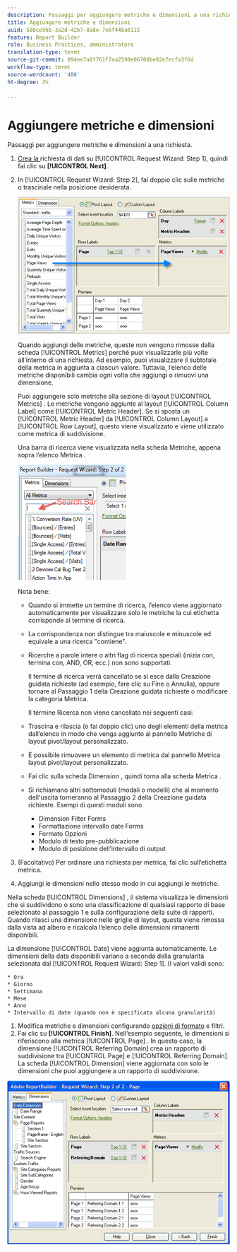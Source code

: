```yaml
---
description: Passaggi per aggiungere metriche e dimensioni a una richiesta.
title: Aggiungere metriche e dimensioni
uuid: 588ce96b-3a2d-42b7-8a8e-7e6f448a0115
feature: Report Builder
role: Business Practices, amministratore
translation-type: tm+mt
source-git-commit: 894ee7a8f761f7aa2590e06708be82e7ecfa3f6d
workflow-type: tm+mt
source-wordcount: '488'
ht-degree: 3%

---
```



# Aggiungere metriche e dimensioni

Passaggi per aggiungere metriche e dimensioni a una richiesta.

1. [Crea la ](/help/analyze/report-builder/data-requests/data-requests.md) richiesta di dati su  [!UICONTROL Request Wizard: Step 1], quindi fai clic su  **[!UICONTROL Next]**.
1. In [!UICONTROL Request Wizard: Step 2], fai doppio clic sulle metriche o trascinale nella posizione desiderata.

   ![Informazioni sul passaggio](assets/adding_metrics.png)

   Quando aggiungi delle metriche, queste non vengono rimosse dalla scheda [!UICONTROL Metrics] perché puoi visualizzarle più volte all’interno di una richiesta. Ad esempio, puoi visualizzare il subtotale della metrica in aggiunta a ciascun valore. Tuttavia, l’elenco delle metriche disponibili cambia ogni volta che aggiungi o rimuovi una dimensione.

   Puoi aggiungere solo metriche alla sezione di layout [!UICONTROL Metrics] . Le metriche vengono aggiunte al layout [!UICONTROL Column Label] come [!UICONTROL Metric Header]. Se si sposta un [!UICONTROL Metric Header] da [!UICONTROL Column Layout] a [!UICONTROL Row Layout], questo viene visualizzato e viene utilizzato come metrica di suddivisione.

   Una barra di ricerca viene visualizzata nella scheda Metriche, appena sopra l’elenco Metrica .

   ![](assets/search_bar_metric.png)

   Nota bene:

   * Quando si immette un termine di ricerca, l’elenco viene aggiornato automaticamente per visualizzare solo le metriche la cui etichetta corrisponde al termine di ricerca.
   * La corrispondenza non distingue tra maiuscole e minuscole ed equivale a una ricerca &quot;contiene&quot;.
   * Ricerche a parole intere o altri flag di ricerca speciali (inizia con, termina con, AND, OR, ecc.) non sono supportati.

      Il termine di ricerca verrà cancellato se si esce dalla Creazione guidata richieste (ad esempio, fare clic su Fine o Annulla), oppure tornare al Passaggio 1 della Creazione guidata richieste o modificare la categoria Metrica.

      Il termine Ricerca non viene cancellato nei seguenti casi:

   * Trascina e rilascia (o fai doppio clic) uno degli elementi della metrica dall’elenco in modo che venga aggiunto al pannello Metriche di layout pivot/layout personalizzato.
   * È possibile rimuovere un elemento di metrica dal pannello Metrica layout pivot/layout personalizzato.
   * Fai clic sulla scheda Dimension , quindi torna alla scheda Metrica .
   * Si richiamano altri sottomoduli (modali o modelli) che al momento dell&#39;uscita torneranno al Passaggio 2 della Creazione guidata richieste. Esempi di questi moduli sono

      * Dimension Filter Forms
      * Formattazione intervallo date Forms
      * Formato Opzioni
      * Modulo di testo pre-pubblicazione
      * Modulo di posizione dell’intervallo di output

1. (Facoltativo) Per ordinare una richiesta per metrica, fai clic sull’etichetta metrica.
1. Aggiungi le dimensioni nello stesso modo in cui aggiungi le metriche.

Nella scheda [!UICONTROL Dimensions] , il sistema visualizza le dimensioni che si suddividono o sono una classificazione di qualsiasi rapporto di base selezionato al passaggio 1 e sulla configurazione della suite di rapporti. Quando rilasci una dimensione nelle griglie di layout, questa viene rimossa dalla vista ad albero e ricalcola l’elenco delle dimensioni rimanenti disponibili.

La dimensione [!UICONTROL Date] viene aggiunta automaticamente. Le dimensioni della data disponibili variano a seconda della granularità selezionata dal [!UICONTROL Request Wizard: Step 1]. (I valori validi sono:

    * Ora
    * Giorno
    * Settimana
    * Mese
    * Anno
    * Intervallo di date (quando non è specificata alcuna granularità)

1. Modifica metriche e dimensioni configurando [opzioni di formato](/help/analyze/report-builder/layout/t-format-display-headers.md) e filtri.
1. Fai clic su **[!UICONTROL Finish]**.
Nell’esempio seguente, le dimensioni si riferiscono alla metrica [!UICONTROL Page] . In questo caso, la dimensione [!UICONTROL Referring Domain] crea un rapporto di suddivisione tra [!UICONTROL Page] e [!UICONTROL Referring Domain]. La scheda [!UICONTROL Dimension] viene aggiornata con solo le dimensioni che puoi aggiungere a un rapporto di suddivisione.

![](assets/page_pageview_02.png)
